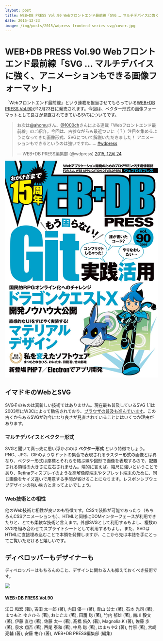 ```yaml
---
layout: post
title: WEB+DB PRESS Vol.90 Webフロントエンド最前線「SVG … マルチデバイスに強く、アニメーションもできる画像フォーマット」
date: 2015-12-23
image: /img/posts/2015/wdpress-frontend-series-svg/cover.jpg
---
```


# WEB+DB PRESS Vol.90 Webフロントエンド最前線「SVG … マルチデバイスに強く、アニメーションもできる画像フォーマット」

「Webフロントエンド最前線」という連載を担当させてもらっている[WEB+DB PRESS Vol.90](http://gihyo.jp/magazine/wdpress/archive/2015/vol90)が12月23日に発売されます。今回は、ベクター形式の画像フォーマットとして良さが見直されてきているSVGについてです。

<blockquote class="twitter-tweet" lang="ja"><p lang="ja" dir="ltr">お次は<a href="https://twitter.com/ahomu">@ahomu</a>さん、<a href="https://twitter.com/1000ch">@1000ch</a>さんによる連載「Webフロントエンド最前線」のご紹介。今回は、古参ながらも最近ついに（？）注目を集めるようになってきた画像形式、SVGについて解説いただきました！ アニメーションもできるというのは強いですね…… <a href="https://twitter.com/hashtag/wdpress?src=hash">#wdpress</a></p>&mdash; WEB+DB PRESS編集部 (@wdpress) <a href="https://twitter.com/wdpress/status/679862792954851329">2015, 12月 24</a></blockquote>

![](/img/posts/2015/wdpress-frontend-series-svg/cover.jpg)

## イマドキのWebとSVG

SVGそのものは真新しい技術ではありません。現在最も普及しているSVG 1.1は2003年にW3Cによって勧告されており、[ブラウザの普及も進んでいます](http://caniuse.com/#search=SVG)。この古くからあるSVGが昨今になり良さが見直されていることにはいくつか理由があります。

### マルチデバイスとベクター形式

SVGと聞いて真っ先に思い浮かぶのは **ベクター形式** という特徴でしょう。PNG、JPG、GIFのようなドットの集合で表現されるラスター形式の画像とは異なり、ベクター形式は座標とそれらを結ぶ線や図形で画像を表現するので、配置される領域の大きさに左右されません。端的に言えば、縮尺に強いということであり、Retinaディスプレイのような高解像度端末やタブレット端末のために、同じ画像をサイズ違いで用意する手間が省けることになります。レスポンシブウェブデザインの強い味方と言ってよいでしょう。

### Web技術との相性

他のWeb技術と相性が良いのも特徴です。CSSで装飾が可能であったり（もちろんCSSアニメーションも）、HTMLと同様にDOMインターフェースが利用できたりと、とても柔軟な技術と言えます。外部SVGとして利用するもよし、複数のSVGを組み合わせてスプライトシートとして利用するもよし。また、SVGはHTMLに直接埋め込むことで本領を発揮しますが、ここから先は本誌を手にとってご覧いただけると嬉しいです。

## ディベロッパーもデザイナーも

ディベロッパーはもちろんのこと、デザインに関わる人も抑えておくべき技術です。

<div class="Media Media--affiliate">
  <img class="Media__Figure" src="https://images-na.ssl-images-amazon.com/images/I/61Yy-mVlHdL._SX352_BO1,204,203,200_.jpg">
  <div class="Media__Body">
    <a href="https://www.amazon.co.jp/dp/4774177873/?tag=1000ch-22" target="_blank">
      <h4 class="Media__Title">WEB+DB PRESS Vol.90</h4>
    </a>
    <p>江口 和宏 (著), 吉田 太一郎 (著), 内田 優一 (著), 青山 公士 (著), 石本 光司  (著), まつもと ゆきひろ (著), おにたま (著), 田籠 聡 (著), 竹内 郁雄 (著), 南川 毅文 (著), 伊藤 直也 (著), 佐藤 太一 (著), 髙橋 侑久 (著), Magnolia.K (著), 佐藤 歩 (著), 泉水 翔吾  (著), 西尾 泰和 (著), 中島 聡 (著), はまちや2 (著), 竹原 (著), 宮崎 亮輔 (著), 安藤 祐介 (著), WEB+DB PRESS編集部 (編集)</p>
  </div>
</div>
